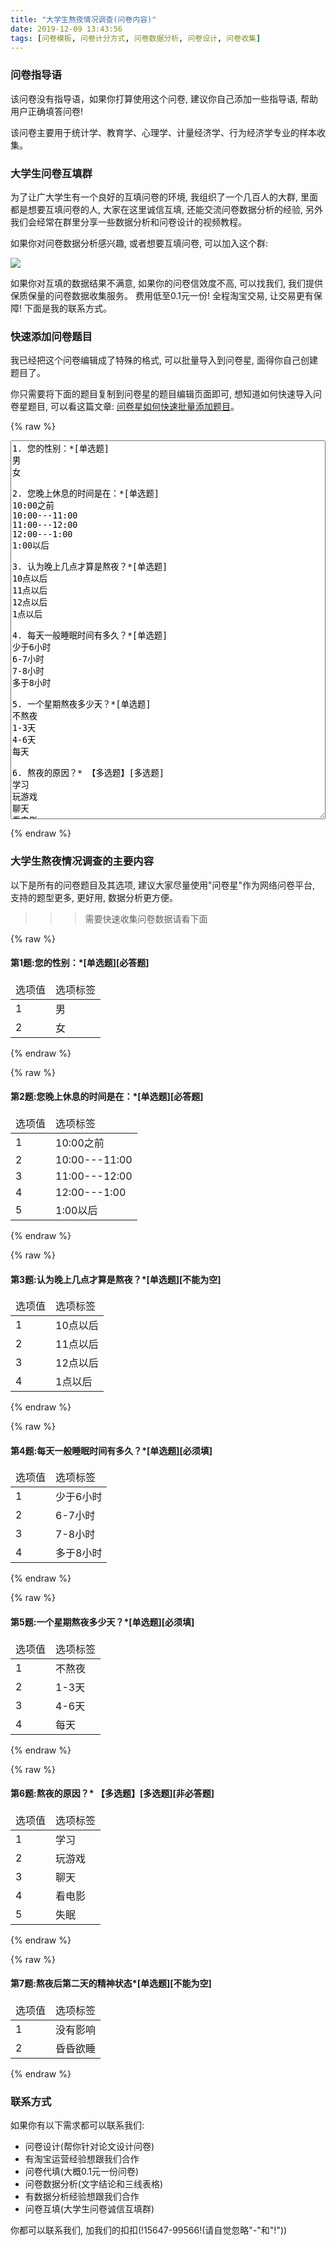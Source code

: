 ```yaml
---
title: "大学生熬夜情况调查(问卷内容)"
date: 2019-12-09 13:43:56
tags: [问卷模板, 问卷计分方式, 问卷数据分析, 问卷设计, 问卷收集]
---
```


### 问卷指导语

该问卷没有指导语，如果你打算使用这个问卷, 建议你自己添加一些指导语, 帮助用户正确填答问卷!

该问卷主要用于统计学、教育学、心理学、计量经济学、行为经济学专业的样本收集。

<!-- more -->


### 大学生问卷互填群

为了让广大学生有一个良好的互填问卷的环境, 我组织了一个几百人的大群, 里面都是想要互填问卷的人, 大家在这里诚信互填, 
还能交流问卷数据分析的经验, 另外我们会经常在群里分享一些数据分析和问卷设计的视频教程。

如果你对问卷数据分析感兴趣, 或者想要互填问卷, 可以加入这个群:

<img src="/images/问卷互填群二维码.png">

如果你对互填的数据结果不满意, 如果你的问卷信效度不高, 可以找我们, 我们提供保质保量的问卷数据收集服务。 
费用低至0.1元一份! 全程淘宝交易, 让交易更有保障! 下面是我的联系方式。



### 快速添加问卷题目

我已经把这个问卷编辑成了特殊的格式, 可以批量导入到问卷星, 面得你自己创建题目了。

你只需要将下面的题目复制到问卷星的题目编辑页面即可, 想知道如何快速导入问卷星题目, 可以看这篇文章: [问卷星如何快速批量添加题目](https://mlln.cn/2019/06/01/%E9%97%AE%E5%8D%B7%E6%98%9F%E5%A6%82%E4%BD%95%E5%BF%AB%E9%80%9F%E6%B7%BB%E5%8A%A0%E6%89%B9%E9%87%8F%E9%A2%98%E7%9B%AE/index.html)。

{% raw %}
<textarea rows="40" style="width: 100%;">1. 您的性别：*[单选题]
男
女

2. 您晚上休息的时间是在：*[单选题]
10:00之前
10:00---11:00
11:00---12:00
12:00---1:00
1:00以后

3. 认为晚上几点才算是熬夜？*[单选题]
10点以后
11点以后
12点以后
1点以后

4. 每天一般睡眠时间有多久？*[单选题]
少于6小时
6-7小时
7-8小时
多于8小时

5. 一个星期熬夜多少天？*[单选题]
不熬夜
1-3天
4-6天
每天

6. 熬夜的原因？* 【多选题】[多选题]
学习
玩游戏
聊天
看电影
失眠

7. 熬夜后第二天的精神状态*[单选题]
没有影响
昏昏欲睡</textarea>
{% endraw %}

### 大学生熬夜情况调查的主要内容

以下是所有的问卷题目及其选项, 建议大家尽量使用"问卷星"作为网络问卷平台, 支持的题型更多, 更好用, 数据分析更方便。

>>> 需要快速收集问卷数据请看下面


{% raw %}
<div class="qitem">
<h4>第1题:您的性别：*[单选题][必答题]</h4>

<table class="table">
<thead>
<tr><td>选项值</td><td>选项标签</td></tr>
</thead>
<tbody>
<tr><td>1</td><td>男</td></tr>
<tr><td>2</td><td>女</td></tr>
</tbody>
</table>

</div>
{% endraw %}


{% raw %}
<div class="qitem">
<h4>第2题:您晚上休息的时间是在：*[单选题][必答题]</h4>

<table class="table">
<thead>
<tr><td>选项值</td><td>选项标签</td></tr>
</thead>
<tbody>
<tr><td>1</td><td>10:00之前</td></tr>
<tr><td>2</td><td>10:00---11:00</td></tr>
<tr><td>3</td><td>11:00---12:00</td></tr>
<tr><td>4</td><td>12:00---1:00</td></tr>
<tr><td>5</td><td>1:00以后</td></tr>
</tbody>
</table>

</div>
{% endraw %}


{% raw %}
<div class="qitem">
<h4>第3题:认为晚上几点才算是熬夜？*[单选题][不能为空]</h4>

<table class="table">
<thead>
<tr><td>选项值</td><td>选项标签</td></tr>
</thead>
<tbody>
<tr><td>1</td><td>10点以后</td></tr>
<tr><td>2</td><td>11点以后</td></tr>
<tr><td>3</td><td>12点以后</td></tr>
<tr><td>4</td><td>1点以后</td></tr>
</tbody>
</table>

</div>
{% endraw %}


{% raw %}
<div class="qitem">
<h4>第4题:每天一般睡眠时间有多久？*[单选题][必须填]</h4>

<table class="table">
<thead>
<tr><td>选项值</td><td>选项标签</td></tr>
</thead>
<tbody>
<tr><td>1</td><td>少于6小时</td></tr>
<tr><td>2</td><td>6-7小时</td></tr>
<tr><td>3</td><td>7-8小时</td></tr>
<tr><td>4</td><td>多于8小时</td></tr>
</tbody>
</table>

</div>
{% endraw %}


{% raw %}
<div class="qitem">
<h4>第5题:一个星期熬夜多少天？*[单选题][必须填]</h4>

<table class="table">
<thead>
<tr><td>选项值</td><td>选项标签</td></tr>
</thead>
<tbody>
<tr><td>1</td><td>不熬夜</td></tr>
<tr><td>2</td><td>1-3天</td></tr>
<tr><td>3</td><td>4-6天</td></tr>
<tr><td>4</td><td>每天</td></tr>
</tbody>
</table>

</div>
{% endraw %}


{% raw %}
<div class="qitem">
<h4>第6题:熬夜的原因？* 【多选题】[多选题][非必答题]</h4>

<table class="table">
<thead>
<tr><td>选项值</td><td>选项标签</td></tr>
</thead>
<tbody>
<tr><td>1</td><td>学习</td></tr>
<tr><td>2</td><td>玩游戏</td></tr>
<tr><td>3</td><td>聊天</td></tr>
<tr><td>4</td><td>看电影</td></tr>
<tr><td>5</td><td>失眠</td></tr>
</tbody>
</table>

</div>
{% endraw %}


{% raw %}
<div class="qitem">
<h4>第7题:熬夜后第二天的精神状态*[单选题][不能为空]</h4>

<table class="table">
<thead>
<tr><td>选项值</td><td>选项标签</td></tr>
</thead>
<tbody>
<tr><td>1</td><td>没有影响</td></tr>
<tr><td>2</td><td>昏昏欲睡</td></tr>
</tbody>
</table>

</div>
{% endraw %}



<!-- ---
title: 心理教育医学的问卷免费下载
date: 2019-05-23 08:59:15
tags: [问卷星, 问卷网, 问卷下载, 问卷互填, 问卷设计, 问卷模板, 毕业问卷, 问卷数据分析, 问卷代填, ]
--- -->

### 联系方式
 
如果你有以下需求都可以联系我们:

- 问卷设计(帮你针对论文设计问卷)
- 有淘宝运营经验想跟我们合作
- 问卷代填(大概0.1元一份问卷)
- 问卷数据分析(文字结论和三线表格)
- 有数据分析经验想跟我们合作
- 问卷互填(大学生问卷诚信互填群)

你都可以联系我们, 加我们的扣扣(!15647-99566!(请自觉忽略"-"和"!"))
